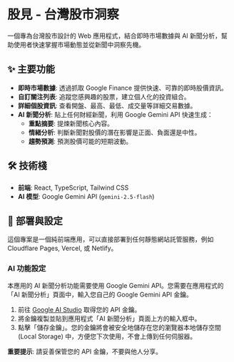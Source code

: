 # 股見 - 台灣股市洞察

一個專為台灣股市設計的 Web 應用程式，結合即時市場數據與 AI 新聞分析，幫助使用者快速掌握市場動態並從新聞中洞察先機。

## ✨ 主要功能

-   **即時市場數據**: 透過抓取 Google Finance 提供快速、可靠的即時股價資訊。
-   **自訂關注列表**: 追蹤您感興趣的股票，建立個人化的投資組合。
-   **詳細個股資訊**: 查看開盤、最高、最低、成交量等詳細交易數據。
-   **AI 新聞分析**: 貼上任何財經新聞，利用 Google Gemini API 快速生成：
    -   **重點摘要**: 提煉新聞核心內容。
    -   **情緒分析**: 判斷新聞對股價的潛在影響是正面、負面還是中性。
    -   **趨勢預測**: 預測股價可能的短期波動。

## 🛠️ 技術棧

-   **前端**: React, TypeScript, Tailwind CSS
-   **AI 模型**: Google Gemini API (`gemini-2.5-flash`)

## 🚀 部署與設定

這個專案是一個純前端應用，可以直接部署到任何靜態網站託管服務，例如 Cloudflare Pages, Vercel, 或 Netlify。

### AI 功能設定

本應用的 AI 新聞分析功能需要使用 Google Gemini API。您需要在應用程式的「AI 新聞分析」頁面中，輸入您自己的 Google Gemini API 金鑰。

1.  前往 [Google AI Studio](https://aistudio.google.com/app/apikey) 取得您的 API 金鑰。
2.  將金鑰複製並貼到應用程式「AI 新聞分析」頁面上方的輸入框中。
3.  點擊「儲存金鑰」。您的金鑰將會被安全地儲存在您的瀏覽器本地儲存空間 (Local Storage) 中，方便您下次使用，不會上傳到任何伺服器。

**重要提示**: 請妥善保管您的 API 金鑰，不要與他人分享。